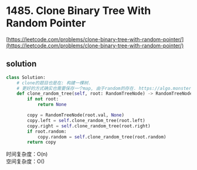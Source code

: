 # 1485. Clone Binary Tree With Random Pointer

[https://leetcode.com/problems/clone-binary-tree-with-random-pointer/](https://leetcode.com/problems/clone-binary-tree-with-random-pointer/)

## solution

```python
class Solution:
    # clone的题目也是在: 构建一棵树.
    # 更好的方式确实也需要保存一个map, 由于random的存在. https://algo.monster/liteproblems/1485
    def clone_random_tree(self, root: RandomTreeNode) -> RandomTreeNode:
        if not root:
            return None

        copy = RandomTreeNode(root.val, None)
        copy.left = self.clone_random_tree(root.left)
        copy.right = self.clone_random_tree(root.right)
        if root.random:
            copy.random = self.clone_random_tree(root.random)
        return copy
```

时间复杂度：O(n) <br>
空间复杂度：O()
